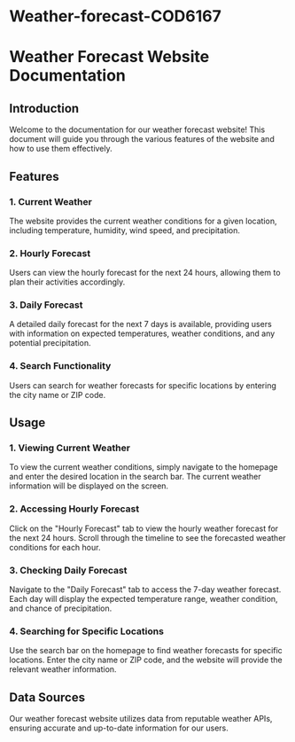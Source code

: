 # Weather-forecast-COD6167
# Weather Forecast Website Documentation
## Introduction
Welcome to the documentation for our weather forecast website! This document will guide you through the various features of the website and how to use them effectively.
## Features
### 1. Current Weather
The website provides the current weather conditions for a given location, including temperature, humidity, wind speed, and precipitation.
### 2. Hourly Forecast
Users can view the hourly forecast for the next 24 hours, allowing them to plan their activities accordingly.
### 3. Daily Forecast
A detailed daily forecast for the next 7 days is available, providing users with information on expected temperatures, weather conditions, and any potential precipitation.
### 4. Search Functionality
Users can search for weather forecasts for specific locations by entering the city name or ZIP code.
## Usage
### 1. Viewing Current Weather
To view the current weather conditions, simply navigate to the homepage and enter the desired location in the search bar. The current weather information will be displayed on the screen.
### 2. Accessing Hourly Forecast
Click on the "Hourly Forecast" tab to view the hourly weather forecast for the next 24 hours. Scroll through the timeline to see the forecasted weather conditions for each hour.
### 3. Checking Daily Forecast
Navigate to the "Daily Forecast" tab to access the 7-day weather forecast. Each day will display the expected temperature range, weather condition, and chance of precipitation.
### 4. Searching for Specific Locations
Use the search bar on the homepage to find weather forecasts for specific locations. Enter the city name or ZIP code, and the website will provide the relevant weather information.
## Data Sources
Our weather forecast website utilizes data from reputable weather APIs, ensuring accurate and up-to-date information for our users.
